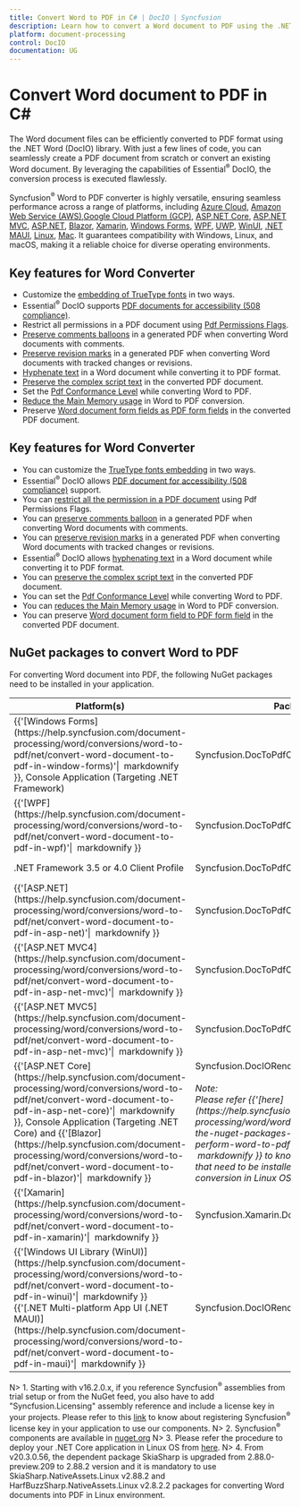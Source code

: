 ```yaml
---
title: Convert Word to PDF in C# | DocIO | Syncfusion
description: Learn how to convert a Word document to PDF using the .NET Word (DocIO) library without Microsoft Word or interop dependencies.
platform: document-processing
control: DocIO
documentation: UG
---
```


# Convert Word document to PDF in C#

The Word document files can be efficiently converted to PDF format using the .NET Word (DocIO) library. With just a few lines of code, you can seamlessly create a PDF document from scratch or convert an existing Word document. By leveraging the capabilities of Essential<sup>&reg;</sup> DocIO, the conversion process is executed flawlessly.

Syncfusion<sup>&reg;</sup> Word to PDF converter is highly versatile, ensuring seamless performance across a range of platforms, including [Azure Cloud](), [Amazon Web Service (AWS)](),[Google Cloud Platform (GCP)](), [ASP.NET Core](), [ASP.NET MVC](), [ASP.NET](), [Blazor](), [Xamarin](), [Windows Forms](), [WPF](), [UWP](), [WinUI](), [.NET MAUI](), [Linux](), [Mac](). It guarantees compatibility with Windows, Linux, and macOS, making it a reliable choice for diverse operating environments.

## Key features for Word Converter

* Customize the [embedding of TrueType fonts]() in two ways.
* Essential<sup>&reg;</sup> DocIO supports [PDF documents for accessibility (508 compliance)]().
* Restrict all permissions in a PDF document using [Pdf Permissions Flags]().
* [Preserve comments balloons]() in a generated PDF when converting Word documents with comments.
* [Preserve revision marks]() in a generated PDF when converting Word documents with tracked changes or revisions.
* [Hyphenate text]() in a Word document while converting it to PDF format.
* [Preserve the complex script text]() in the converted PDF document.
* Set the [Pdf Conformance Level]() while converting Word to PDF.
* [Reduce the Main Memory usage]() in Word to PDF conversion.
* Preserve [Word document form fields as PDF form fields]() in the converted PDF document.


##  Key features for Word Converter
* You can customize the [TrueType fonts embedding]() in two ways.
* Essential<sup>&reg;</sup> DocIO allows [PDF document for accessibility (508 compliance)]() support.
* You can [restrict all the permission in a PDF document]() using Pdf Permissions Flags.
* You can [preserve comments balloon]() in a generated PDF when converting Word documents with comments.
* You can [preserve revision marks]() in a generated PDF when converting Word documents with tracked changes or revisions.
* Essential<sup>&reg;</sup> DocIO allows [hyphenating text]() in a Word document while converting it to PDF format.
* You can [preserve the complex script text]() in the converted PDF document.
* You can set the [Pdf Conformance Level]() while converting Word to PDF.
* You can [reduces the Main Memory usage]() in Word to PDF conversion.
* You can preserve [Word document form field to PDF form field]() in the converted PDF document.

## NuGet packages to convert Word to PDF

For converting Word document into PDF, the following NuGet packages need to be installed in your application.

<table>
<thead>
<tr>
<th width="20%">
Platform(s)
</th>
<th width="40%">
Package name
</th>
<th width="40%">
Package manager console command
</th>
</tr>
</thead>
<tr>
<td>
{{'[Windows Forms](https://help.syncfusion.com/document-processing/word/conversions/word-to-pdf/net/convert-word-document-to-pdf-in-window-forms)'|  markdownify }}, Console Application (Targeting .NET Framework)
</td>
<td>
Syncfusion.DocToPdfConverter.WinForms.nupkg
</td>
<td>
Install-Package Syncfusion.DocToPdfConverter.WinForms
</td>
</tr>
<tr>
<td>
{{'[WPF](https://help.syncfusion.com/document-processing/word/conversions/word-to-pdf/net/convert-word-document-to-pdf-in-wpf)'|  markdownify }}
</td>
<td>
Syncfusion.DocToPdfConverter.Wpf.nupkg
</td>
<td>
Install-Package Syncfusion.DocToPdfConverter.Wpf
</td>
</tr>
<tr>
<td>
.NET Framework 3.5 or 4.0 Client Profile
</td>
<td>
Syncfusion.DocToPdfConverter.ClientProfile.nupkg
</td>
<td>
Install-Package Syncfusion.DocToPdfConverter.ClientProfile
</td>
</tr>
<tr>
<td>
{{'[ASP.NET](https://help.syncfusion.com/document-processing/word/conversions/word-to-pdf/net/convert-word-document-to-pdf-in-asp-net)'|  markdownify }}
</td>
<td>
Syncfusion.DocToPdfConverter.AspNet.nupkg
</td>
<td>
Install-Package Syncfusion.DocToPdfConverter.AspNet
</td>
</tr>
<tr>
<td>
{{'[ASP.NET MVC4](https://help.syncfusion.com/document-processing/word/conversions/word-to-pdf/net/convert-word-document-to-pdf-in-asp-net-mvc)'|  markdownify }}
</td>
<td>
Syncfusion.DocToPdfConverter.AspNet.Mvc4.nupkg
</td>
<td>
Install-Package Syncfusion.DocToPdfConverter.AspNet.Mvc4
</td>
</tr>
<tr>
<td>
{{'[ASP.NET MVC5](https://help.syncfusion.com/document-processing/word/conversions/word-to-pdf/net/convert-word-document-to-pdf-in-asp-net-mvc)'|  markdownify }}
</td>
<td>
Syncfusion.DocToPdfConverter.AspNet.Mvc5.nupkg
</td>
<td>
Install-Package Syncfusion.DocToPdfConverter.AspNet.Mvc5
</td>
</tr>
<tr>
<td>
{{'[ASP.NET Core](https://help.syncfusion.com/document-processing/word/conversions/word-to-pdf/net/convert-word-document-to-pdf-in-asp-net-core)'|  markdownify }}, Console Application (Targeting .NET Core) and {{'[Blazor](https://help.syncfusion.com/document-processing/word/conversions/word-to-pdf/net/convert-word-document-to-pdf-in-blazor)'|  markdownify }}
</td>
<td>
Syncfusion.DocIORenderer.Net.Core.nupkg<br/>
<br/>
<i>Note:</i><br/>
<i>Please refer {{'[here](https://help.syncfusion.com/document-processing/word/word-library/net/faq#what-are-the-nuget-packages-to-be-installed-to-perform-word-to-pdf-conversion-in-linux-os)'| markdownify }} to know about the NuGet packages that need to be installed to perform Word to PDF conversion in Linux OS.</i><br/>
</td>
<td>
Install-Package Syncfusion.DocIORenderer.Net.Core
</td>
</tr>
<tr>
<td>
{{'[Xamarin](https://help.syncfusion.com/document-processing/word/conversions/word-to-pdf/net/convert-word-document-to-pdf-in-xamarin)'|  markdownify }}
</td>
<td>
Syncfusion.Xamarin.DocIORenderer.nupkg
</td>
<td>
Install-Package Syncfusion.Xamarin.DocIORenderer
</td>
</tr>
<tr>
<td>
{{'[Windows UI Library (WinUI)](https://help.syncfusion.com/document-processing/word/conversions/word-to-pdf/net/convert-word-document-to-pdf-in-winui)'|  markdownify }}<br/> {{'[.NET Multi-platform App UI (.NET MAUI)](https://help.syncfusion.com/document-processing/word/conversions/word-to-pdf/net/convert-word-document-to-pdf-in-maui)'|  markdownify }}
</td>
<td>
Syncfusion.DocIORenderer.NET
</td>
<td>
Install-Package Syncfusion.DocIORenderer.NET
</td>
</tr>
</table>

N> 1. Starting with v16.2.0.x, if you reference Syncfusion<sup>&reg;</sup> assemblies from trial setup or from the NuGet feed, you also have to add "Syncfusion.Licensing" assembly reference and include a license key in your projects. Please refer to this [link](https://help.syncfusion.com/common/essential-studio/licensing/overview) to know about registering Syncfusion<sup>&reg;</sup> license key in your application to use our components.
N> 2. Syncfusion<sup>&reg;</sup> components are available in [nuget.org](https://www.nuget.org/)
N> 3. Please refer the procedure to deploy your .NET Core application in Linux OS from [here](https://support.syncfusion.com/kb/article/7626/how-to-deploy-net-core-application-with-word-to-pdf-conversion-capabilities-in-linux-os).
N> 4. From v20.3.0.56, the dependent package SkiaSharp is upgraded from 2.88.0-preview.209 to 2.88.2 version and it is mandatory to use SkiaSharp.NativeAssets.Linux v2.88.2 and HarfBuzzSharp.NativeAssets.Linux v2.8.2.2 packages for converting Word documents into PDF in Linux environment.